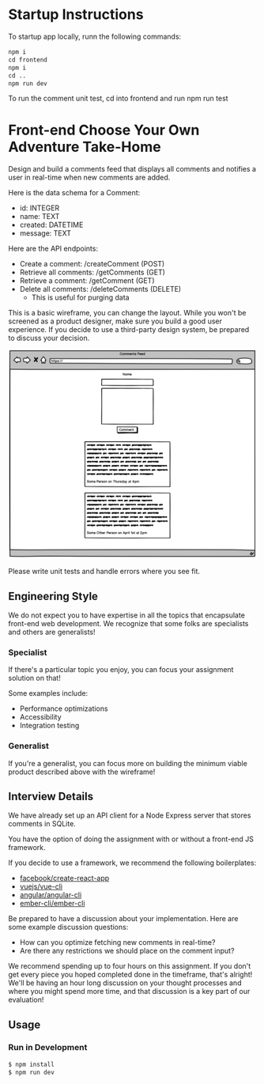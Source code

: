 # Startup Instructions

To startup app locally, runn the following commands:

```
npm i
cd frontend
npm i
cd ..
npm run dev
```

To run the comment unit test, cd into frontend and run npm run test

# Front-end Choose Your Own Adventure Take-Home

Design and build a comments feed that displays all comments and notifies a user in real-time when new comments are added.

Here is the data schema for a Comment:

- id: INTEGER
- name: TEXT
- created: DATETIME
- message: TEXT

Here are the API endpoints:

- Create a comment: /createComment (POST)
- Retrieve all comments: /getComments (GET)
- Retrieve a comment: /getComment (GET)
- Delete all comments: /deleteComments (DELETE)
  - This is useful for purging data

This is a basic wireframe, you can change the layout. While you won't be screened as a product designer, make sure you build a good user experience. If you decide to use a third-party design system, be prepared to discuss your decision.

![Basic wireframe](wireframe.png)

Please write unit tests and handle errors where you see fit.

## Engineering Style

We do not expect you to have expertise in all the topics that encapsulate front-end web development. We recognize that some folks are specialists and others are generalists!

### Specialist

If there's a particular topic you enjoy, you can focus your assignment solution on that!

Some examples include:

- Performance optimizations
- Accessibility
- Integration testing

### Generalist

If you're a generalist, you can focus more on building the minimum viable product described above with the wireframe!

## Interview Details

We have already set up an API client for a Node Express server that stores comments in SQLite.

You have the option of doing the assignment with or without a front-end JS framework.

If you decide to use a framework, we recommend the following boilerplates:

- [facebook/create-react-app](https://github.com/facebook/create-react-app)
- [vuejs/vue-cli](https://github.com/vuejs/vue-cli)
- [angular/angular-cli](https://github.com/angular/angular-cli)
- [ember-cli/ember-cli](https://github.com/ember-cli/ember-cli)

Be prepared to have a discussion about your implementation. Here are some example discussion questions:

- How can you optimize fetching new comments in real-time?
- Are there any restrictions we should place on the comment input?

We recommend spending up to four hours on this assignment. If you don't get every piece you hoped completed done in the timeframe, that's alright! We'll be having an hour long discussion on your thought processes and where you might spend more time, and that discussion is a key part of our evaluation!

## Usage

### Run in Development

```
$ npm install
$ npm run dev
```
